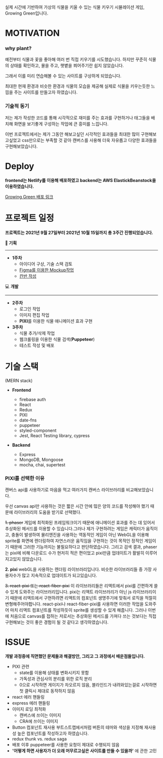 실제 시간에 기반하여 가상의 식물을 키울 수 있는 식물 키우기 시뮬레이션 게임, Growing Green입니다.

# MOTIVATION

### why plant?

예전부터 식물과 꽃을 좋아해 여러 번 직접 키우기를 시도했습니다. 하지만 꾸준히 식물의 상태를 확인하고, 물을 주고, 햇볕을 쬐어주기란 쉽지 않았습니다.

그래서 이를 미리 연습해볼 수 있는 사이트를 구상하게 되었습니다.

최대한 현재 환경과 비슷한 환경과 식물의 모습을 제공해 실제로 식물을 키우는듯한 느낌을 주는 사이트를 만들고자 하였습니다.

### 기술적 동기

저는 제가 작성한 코드를 통해 시각적으로 재미를 주는 효과를 구현하거나 태그들을 배치해 화면을 보기좋게 구성하는 작업에 큰 흥미를 느낍니다.

이번 프로젝트에서는 제가 그동안 해보고싶던 시각적인 효과들을 최대한 많이 구현해보고싶었고 css만으로는 부족할 것 같아 캔버스를 사용해 더욱 자유롭고 다양한 효과들을 구현해보았습니다.

# Deploy

**frontend는 Netlify를 이용해 배포하였고 backend는 AWS ElastickBeanstock을 이용하였습니다.**

[Growing Green 배포 링크](http://growing-green.online)

# 프로젝트 일정

**프로젝트는 2021년 9월 27일부터 2021년 10월 15일까지 총 3주간 진행되었습니다.**

**🔎 기획**

---

- **1주차**
  - 아이디어 구상, 기술 스택 검토
  - [Figma를 이용한 Mockup작업](https://www.notion.so/Mockup-0c60cf0d06c1469ab2d49e6d154d73fb)
  - [칸반 작성](https://www.notion.so/fe898423ea8b4a56abb22443ebab7ec3)

💻 **개발**

---

- **2주차**
  - 로그인 작업
  - 이미지 편집 작업
  - **PIXI**를 이용한 식물 애니메이션 효과 구현
- **3주차**
  - 식물 추가/삭제 작업
  - 웹크롤링을 이용한 식물 검색(**Puppeteer**)
  - 테스트 작성 및 배포

# 기술 스택

(MERN stack)

- **Frontend**

  - firebase auth
  - React
  - Redux
  - PIXI
  - date-fns
  - puppeteer
  - styled-component
  - Jest, React Testing library, cypress

- **Backend**
  - Express
  - MongoDB, Mongoose
  - mocha, chai, supertest

### PIXI를 선택한 이유

캔버스 api를 사용하기로 마음을 먹고 여러가지 캔버스 라이브러리를 비교해보았습니다.

우선 canvas api만 사용하는 것은 짧은 시간 안에 많은 양의 코드를 작성해야 했기 때문에 라이브러리의 도움을 받기로 선택했다.

~~1. phaser~~
게임에 최적화된 프레임워크이기 때문에 애니메이션 효과를 주는 데 있어서 추상화된 메서드를 이용할 수 있습니다.그러나 제가 구현하려는 게임은 캐릭터가 움직이고, 충돌이 발생하여 물리엔진을 사용하는 역동적인 게임이 아닌 WebGL을 이용해 sprite를 화면에 렌더링하여 자연스러운 움직임을 구현하는 것이 목적인 정적인 게임이기 때문에 그러한 기능까지는 불필요하다고 판단하였습니다.
그리고 검색 결과, phaser는 pixi에 비해 다운로드 수가 현저히 적은 편이었고 pixi만큼 업데이트가 활발히 이루어지고있지 않았습니다.

**2. pixi**
webGL을 사용하는 렌더링 라이브러리입니다. 비슷한 라이브러리들 중 가장 사용자수가 많고 지속적으로 업데이트가 되고있습니다.

~~3. react-pixi 또는 react-fiber-pixi~~
이 라이브러리들은 리액트에서 pixi를 간편하게 쓸 수 있게 도와주는 라이브러리입니다. pixi는 리액트 라이브러리가 아닌 js 라이브러리이기 때문에 리액트에서 구현하려면 리액트의 컴포넌트 생명주기에 맞춰서 로직을 적절히 변형해주어야합니다. react-pixi나 react-fiber-pixi를 사용하면 이러한 작업을 도와주어 마치 리액트 컴포넌트를 작성하듯이 sprite를 생성할 수 있게 해줍니다. 그러나 이번에 처음으로 canvas를 접하는 저로서는 추상화된 메서드를 가져다 쓰는 것보다는 직접 구현해보는 것이 좋은 경험이 될 것 같다고 생각하였습니다.

# ISSUE

**개발 과정중에 직면했던 문제들과 해결방안, 그리고 그 과정에서 배운점들입니다.**

- PIXI 관련
  - state를 이용해 상태를 변화시키지 못함
  - 가독성과 관심사의 분리를 위한 로직 분리
  - 0으로 시작하면 게이지가 차오르지 않음, 블라인드가 내려와있는걸로 시작하면 첫 클릭시 제대로 동작하지 않음
- react 에러 핸들링
- express 에러 핸들링
- 이미지 로딩 최적화
  - 캔버스에 쓰이는 이미지
  - CRA에 쓰이는 이미지
- Button 컴포넌트 재사용 부트스트랩에서처럼 버튼의 테마와 색상을 지정해 재사용성 높은 컴포넌트를 작성하고자 하였습니다.
- redux thunk vs. redux saga
- 배포 이후 puppeteer를 사용한 요청이 제대로 수행되지 않음
- **'어떻게 하면 사용자가 더 오래 머무르고싶은 사이트를 만들 수 있을까'** 에 관한 고민
